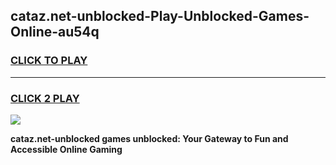 
## cataz.net-unblocked-Play-Unblocked-Games-Online-au54q
<h3>
<a href="https://premium76.site?title=cataz.net-unblocked&ref=25A">CLICK TO PLAY</a></h3>
<hr>

<h3>
<a href="https://premium76.site?title=cataz.net-unblocked&ref=25A">CLICK 2 PLAY</a>
  
</h3>

<a href="https://premium76.site?title=cataz.net-unblocked&ref=25A"><img src="https://clearcache.store/games.png"></a>


**cataz.net-unblocked games unblocked: Your Gateway to Fun and Accessible Online Gaming**
